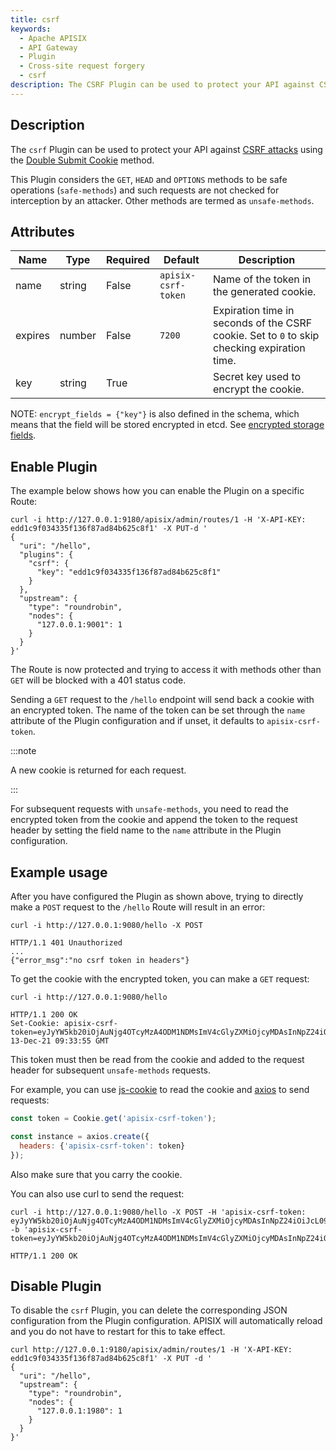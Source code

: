 ```yaml
---
title: csrf
keywords:
  - Apache APISIX
  - API Gateway
  - Plugin
  - Cross-site request forgery
  - csrf
description: The CSRF Plugin can be used to protect your API against CSRF attacks using the Double Submit Cookie method.
---
```


<!--
#
# Licensed to the Apache Software Foundation (ASF) under one or more
# contributor license agreements.  See the NOTICE file distributed with
# this work for additional information regarding copyright ownership.
# The ASF licenses this file to You under the Apache License, Version 2.0
# (the "License"); you may not use this file except in compliance with
# the License.  You may obtain a copy of the License at
#
#     http://www.apache.org/licenses/LICENSE-2.0
#
# Unless required by applicable law or agreed to in writing, software
# distributed under the License is distributed on an "AS IS" BASIS,
# WITHOUT WARRANTIES OR CONDITIONS OF ANY KIND, either express or implied.
# See the License for the specific language governing permissions and
# limitations under the License.
#
-->

## Description

The `csrf` Plugin can be used to protect your API against [CSRF attacks](https://en.wikipedia.org/wiki/Cross-site_request_forgery) using the [Double Submit Cookie](https://en.wikipedia.org/wiki/Cross-site_request_forgery#Double_Submit_Cookie) method.

This Plugin considers the `GET`, `HEAD` and `OPTIONS` methods to be safe operations (`safe-methods`) and such requests are not checked for interception by an attacker. Other methods are termed as `unsafe-methods`.

## Attributes

| Name    | Type   | Required | Default             | Description                                                                                 |
|---------|--------|----------|---------------------|---------------------------------------------------------------------------------------------|
| name    | string | False    | `apisix-csrf-token` | Name of the token in the generated cookie.                                                  |
| expires | number | False    | `7200`              | Expiration time in seconds of the CSRF cookie. Set to `0` to skip checking expiration time. |
| key     | string | True     |                     | Secret key used to encrypt the cookie.                                                      |

NOTE: `encrypt_fields = {"key"}` is also defined in the schema, which means that the field will be stored encrypted in etcd. See [encrypted storage fields](../plugin-develop.md#encrypted-storage-fields).

## Enable Plugin

The example below shows how you can enable the Plugin on a specific Route:

```shell
curl -i http://127.0.0.1:9180/apisix/admin/routes/1 -H 'X-API-KEY: edd1c9f034335f136f87ad84b625c8f1' -X PUT-d '
{
  "uri": "/hello",
  "plugins": {
    "csrf": {
      "key": "edd1c9f034335f136f87ad84b625c8f1"
    }
  },
  "upstream": {
    "type": "roundrobin",
    "nodes": {
      "127.0.0.1:9001": 1
    }
  }
}'
```

The Route is now protected and trying to access it with methods other than `GET` will be blocked with a 401 status code.

Sending a `GET` request to the `/hello` endpoint will send back a cookie with an encrypted token. The name of the token can be set through the `name` attribute of the Plugin configuration and if unset, it defaults to `apisix-csrf-token`.

:::note

A new cookie is returned for each request.

:::

For subsequent requests with `unsafe-methods`, you need to read the encrypted token from the cookie and append the token to the request header by setting the field name to the `name` attribute in the Plugin configuration.

## Example usage

After you have configured the Plugin as shown above, trying to directly make a `POST` request to the `/hello` Route will result in an error:

```shell
curl -i http://127.0.0.1:9080/hello -X POST
```

```shell
HTTP/1.1 401 Unauthorized
...
{"error_msg":"no csrf token in headers"}
```

To get the cookie with the encrypted token, you can make a `GET` request:

```shell
curl -i http://127.0.0.1:9080/hello
```

```shell
HTTP/1.1 200 OK
Set-Cookie: apisix-csrf-token=eyJyYW5kb20iOjAuNjg4OTcyMzA4ODM1NDMsImV4cGlyZXMiOjcyMDAsInNpZ24iOiJcL09uZEF4WUZDZGYwSnBiNDlKREtnbzVoYkJjbzhkS0JRZXVDQm44MG9ldz0ifQ==;path=/;Expires=Mon, 13-Dec-21 09:33:55 GMT
```

This token must then be read from the cookie and added to the request header for subsequent `unsafe-methods` requests.

For example, you can use [js-cookie](https://github.com/js-cookie/js-cookie) to read the cookie and [axios](https://github.com/axios/axios) to send requests:

```js
const token = Cookie.get('apisix-csrf-token');

const instance = axios.create({
  headers: {'apisix-csrf-token': token}
});
```

Also make sure that you carry the cookie.

You can also use curl to send the request:

```shell
curl -i http://127.0.0.1:9080/hello -X POST -H 'apisix-csrf-token: eyJyYW5kb20iOjAuNjg4OTcyMzA4ODM1NDMsImV4cGlyZXMiOjcyMDAsInNpZ24iOiJcL09uZEF4WUZDZGYwSnBiNDlKREtnbzVoYkJjbzhkS0JRZXVDQm44MG9ldz0ifQ==' -b 'apisix-csrf-token=eyJyYW5kb20iOjAuNjg4OTcyMzA4ODM1NDMsImV4cGlyZXMiOjcyMDAsInNpZ24iOiJcL09uZEF4WUZDZGYwSnBiNDlKREtnbzVoYkJjbzhkS0JRZXVDQm44MG9ldz0ifQ=='
```

```shell
HTTP/1.1 200 OK
```

## Disable Plugin

To disable the `csrf` Plugin, you can delete the corresponding JSON configuration from the Plugin configuration. APISIX will automatically reload and you do not have to restart for this to take effect.

```shell
curl http://127.0.0.1:9180/apisix/admin/routes/1 -H 'X-API-KEY: edd1c9f034335f136f87ad84b625c8f1' -X PUT -d '
{
  "uri": "/hello",
  "upstream": {
    "type": "roundrobin",
    "nodes": {
      "127.0.0.1:1980": 1
    }
  }
}'
```

